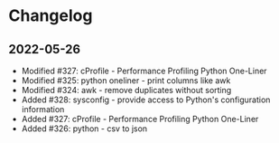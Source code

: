 # Changelog

## 2022-05-26

- Modified #327: cProfile - Performance Profiling Python One-Liner
- Modified #325: python oneliner - print columns like awk
- Modified #324: awk - remove duplicates without sorting
- Added #328: sysconfig - provide access to Python's configuration information
- Added #327: cProfile - Performance Profiling Python One-Liner
- Added #326: python - csv to json
